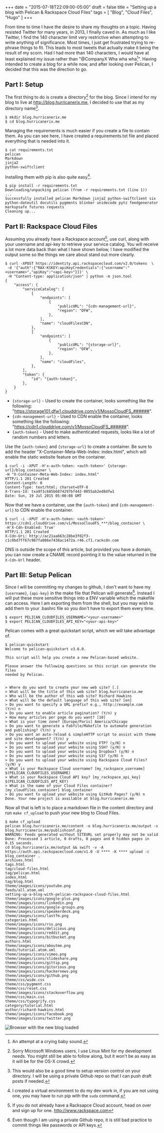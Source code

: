 +++
date = "2015-07-18T22:09:00-05:00"
draft = false
title = "Setting up a blog with Pelican & Rackspace Cloud Files"
tags = [ "Blog", "Cloud Files", "Hugo" ]
+++

From time to time I have the desire to share my thoughts on a topic.  Having resisted Twitter for many years, in 2013, I finally caved in.  As much as I like Twitter, I find the 140 character limit very restrictive when attempting to write anything of significance.  Most times, I just get frustrated trying to re-phrase things to fit.  This leads to most tweets that actually make it being the result of my scorn.  Had I had more than 140 characters, I would have at least explained my issue rather than "@CompanyX Wha wha wha[^fn-wha_footnote]".  Having intended to create a blog for a while now, and after looking over Pelican, I decided that this was the direction to go.

Part I: Setup
-------------

The first thing to do is create a directory[^fn-apology_footnote] for the blog.  Since I intend for my blog to live at http://blog.hurricanerix.me, I decided to use that as my directory name[^fn-src-control_footnote].

```
$ mkdir blog.hurricanerix.me
$ cd blog.hurricanerix.me
```

Managing the requirements is much easier if you create a file to contain them.  As you can see here, I have created a requirements.txt file and placed everything that is needed into it.

```
$ cat requirements.txt
pelican
Markdown
jinja2
python-swiftclient
```

Installing them with pip is also quite easy[^fn-virtualenv_footnote].

```
$ pip install -r requirements.txt
Downloading/unpacking pelican (from -r requirements.txt (line 1))
...
Successfully installed pelican Markdown jinja2 python-swiftclient six python-dateutil docutils pygments blinker unidecode pytz feedgenerator markupsafe futures requests
Cleaning up...
```

Part II: Rackspace Cloud Files
------------------------------

Assuming you already have a Rackspace account[^fn-rackspace-account_footnote], use curl, along with your username and api-key to retrieve your service catalog.  You will receive a lot more data back than what I have shown below, I have modified the output some so the things we care about stand out more clearly.

```
$ curl -XPOST https://identity.api.rackspacecloud.com/v2.0/tokens  \
 -d '{"auth":{"RAX-KSKEY:apiKeyCredentials":{"username":"<username>","apiKey":"<api-key>"}}}' \
 -H "Content-type: application/json" | python -m json.tool
{
    "access": {
        "serviceCatalog": [
            {
                "endpoints": [
                    {
                        "publicURL": "{cdn-management-url}",
                        "region": "DFW",
                    },
                ],
                "name": "cloudFilesCDN",
            },
            {
                "endpoints": [
                    {
                        "publicURL": "{storage-url}",
                        "region": "DFW",
                    },
                ],
                "name": "cloudFiles",
            },
        ],
        "token": {
            "id": "{auth-token}",
        },
    }
}
```

* `{storage-url}` - Used to create the container, looks something like the following: "https://storage101.dfw1.clouddrive.com/v1/MossoCloudFS_######".
* `{cdn-management-url}` - Used to CDN enable the container, looks something like the following: "https://cdn1.clouddrive.com/v1/MossoCloudFS_######".
* `{auth-token}` - Used to make authenticated requests, looks like a lot of random numbers and letters.

Use the `{auth-token}` and `{storage-url}` to create a container.  Be sure to add the header "X-Container-Meta-Web-Index: index.html", which will enable the static website feature on the container.

```
$ curl -i -XPUT -H'x-auth-token: <auth-token>' {storage-url}/blog_container \
-H "X-Container-Meta-Web-Index: index.html"
HTTP/1.1 201 Created
Content-Length: 0
Content-Type: text/html; charset=UTF-8
X-Trans-Id: txa9f1c685b6874297bf442-0055ab2ed8dfw1
Date: Sun, 19 Jul 2015 05:00:08 GMT
```

Now that we have a container, use the `{auth-token}` and `{cdn-management-url}` to CDN enable the container.

```
$ curl -i -XPUT -H'x-auth-token: <auth-token>' https://cdn1.clouddrive.com/v1/MossoCloudFS_***/blog_container \
-H'X-Cdn-Enabled: True'
HTTP/1.1 201 Created
X-Cdn-Uri: http://ac21aa663c28be3f02f3-c1c0bd7ff67c987fa086e7438ac1472a.r46.cf1.rackcdn.com
```

DNS is outside the scope of this article, but provided you have a domain, you can now create a CNAME record pointing it to the value returned in the `X-Cdn-Url` header.

Part III: Setup Pelican
-----------------------

Since I will be committing my changes to github, I don't want to have my `{username}`, `{api-key}` in the make file that Pelican will generate[^fn-github-key_footnote].  Instead I will put these more sensitive things into a ENV variable which the makefile can access.  Here I am exporting them from the shell, but you may wish to add them to your .bashrc file so you don't have to export them every time.

```
$ export PELICAN_CLOUDFILES_USERNAME="<your-username>"
$ export PELICAN_CLOUDFILES_API_KEY="<your-api-key>"
```

Pelican comes with a great quickstart script, which we will take advantage of.

```
$ pelican-quickstart
Welcome to pelican-quickstart v3.6.0.

This script will help you create a new Pelican-based website.

Please answer the following questions so this script can generate the files
needed by Pelican.


> Where do you want to create your new web site? [.]
> What will be the title of this web site? blog.hurricanerix.me
> Who will be the author of this web site? Richard Hawkins
> What will be the default language of this web site? [en]
> Do you want to specify a URL prefix? e.g., http://example.com   (Y/n) n
> Do you want to enable article pagination? (Y/n) y
> How many articles per page do you want? [10]
> What is your time zone? [Europe/Paris] America/Chicago
> Do you want to generate a Fabfile/Makefile to automate generation and publishing? (Y/n) y
> Do you want an auto-reload & simpleHTTP script to assist with theme and site development? (Y/n) y
> Do you want to upload your website using FTP? (y/N) n
> Do you want to upload your website using SSH? (y/N) n
> Do you want to upload your website using Dropbox? (y/N) n
> Do you want to upload your website using S3? (y/N) n
> Do you want to upload your website using Rackspace Cloud Files? (y/N) y
> What is your Rackspace Cloud username? [my_rackspace_username] $(PELICAN_CLOUDFILES_USERNAME)
> What is your Rackspace Cloud API key? [my_rackspace_api_key] $(PELICAN_CLOUDFILES_API_KEY)
> What is the name of your Cloud Files container? [my_cloudfiles_container] blog_container
> Do you want to upload your website using GitHub Pages? (y/N) n
Done. Your new project is available at blog.hurricanerix.me
```

Now all that is left is to place a markdown file in the content directory and run `make cf_upload` to push your new blog to Cloud Files.

```
$ make cf_upload
pelican blog.hurricanerix.me/content -o blog.hurricanerix.me/output -s blog.hurricanerix.me/publishconf.py
WARNING: Feeds generated without SITEURL set properly may not be valid
Done: Processed 1 article, 0 drafts, 0 pages and 0 hidden pages in 0.15 seconds.
cd blog.hurricanerix.me/output && swift -v -A https://auth.api.rackspacecloud.com/v1.0 -U **** -K **** upload -c blog_container .
archives.html
tags.html
tag/cloud-files.html
tag/pelican.html
index.html
tag/blog.html
theme/images/icons/youtube.png
feeds/all.atom.xml
setting-up-a-blog-with-pelican-rackspace-cloud-files.html
theme/images/icons/google-plus.png
theme/images/icons/linkedin.png
theme/images/icons/google-groups.png
theme/images/icons/speakerdeck.png
theme/images/icons/lastfm.png
categories.html
theme/images/icons/rss.png
theme/images/icons/delicious.png
theme/images/icons/reddit.png
theme/images/icons/bitbucket.png
authors.html
theme/images/icons/aboutme.png
feeds/tutorial.atom.xml
theme/images/icons/vimeo.png
theme/images/icons/slideshare.png
theme/images/icons/gittip.png
theme/images/icons/gitorious.png
theme/images/icons/hackernews.png
theme/images/icons/github.png
theme/css/wide.css
theme/css/pygment.css
theme/css/reset.css
theme/images/icons/stackoverflow.png
theme/css/main.css
theme/css/typogrify.css
category/tutorial.html
author/richard-hawkins.html
theme/images/icons/facebook.png
theme/images/icons/twitter.png
```

![Browser with the new blog loaded](/images/setting-up-a-blog-with-pelican-rackspace-cloud-files_finished.png)

[^fn-wha_footnote]: An attempt at a crying baby sound.

[^fn-apology_footnote]: Sorry Microsoft Windows users, I use Linux Mint for my development needs.  You might still be able to follow along, but it won't be as easy as it will be for the OS-X crowd.

[^fn-src-control_footnote]: This would also be a good time to setup version control on your directory.  I will be using a private Github repo so that I can push draft posts if needed.

[^fn-virtualenv_footnote]: I created a virtual environment to do my dev work in, if you are not using one, you may have to run pip with the `sudo` command.

[^fn-rackspace-account_footnote]: If you do not already have a Racksapce Cloud account, head on over and sign up for one. http://www.rackspace.com

[^fn-github-key_footnote]: Even though I am using a private Github repo, it is still bad practice to commit things like passwords or API keys.

